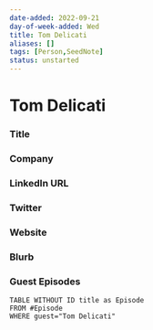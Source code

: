 ```yaml
---
date-added: 2022-09-21
day-of-week-added: Wed
title: Tom Delicati
aliases: []
tags: [Person,SeedNote]
status: unstarted
---
```


# Tom Delicati

### Title


### Company


### LinkedIn URL


### Twitter


### Website


### Blurb


### Guest Episodes
```dataview
TABLE WITHOUT ID title as Episode 
FROM #Episode 
WHERE guest="Tom Delicati"
```




